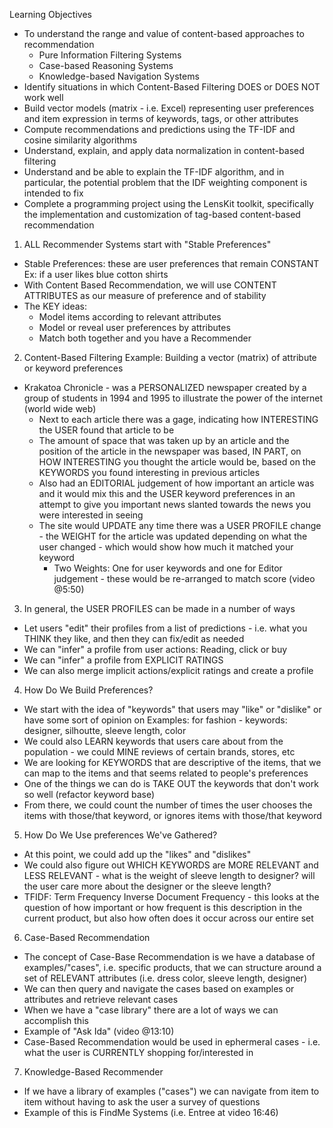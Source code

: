 <!-- Introduction to Content Based Recommenders -->

Learning Objectives 
  - To understand the range and value of content-based approaches to recommendation
    - Pure Information Filtering Systems 
    - Case-based Reasoning Systems 
    - Knowledge-based Navigation Systems 
  - Identify situations in which Content-Based Filtering DOES or DOES NOT work well 
  - Build vector models (matrix - i.e. Excel) representing user preferences and item expression in terms of keywords, tags, or other attributes 
  - Compute recommendations and predictions using the TF-IDF and cosine similarity algorithms 
  - Understand, explain, and apply data normalization in content-based filtering 
  - Understand and be able to explain the TF-IDF algorithm, and in particular, the potential problem that the IDF weighting component is intended to fix 
  - Complete a programming project using the LensKit toolkit, specifically the implementation and customization of tag-based content-based recommendation  

1. ALL Recommender Systems start with "Stable Preferences" 
  - Stable Preferences: these are user preferences that remain CONSTANT 
    Ex: if a user likes blue cotton shirts
  - With Content Based Recommendation, we will use CONTENT ATTRIBUTES as our measure of preference and of stability
  - The KEY ideas:
    - Model items according to relevant attributes 
    - Model or reveal user preferences by attributes 
    - Match both together and you have a Recommender 
    
2. Content-Based Filtering Example: Building a vector (matrix) of attribute or keyword preferences 
  - Krakatoa Chronicle - was a PERSONALIZED newspaper created by a group of students in 1994 and 1995 to illustrate the power of the internet (world wide web) 
    - Next to each article there was a gage, indicating how INTERESTING the USER found that article to be 
    - The amount of space that was taken up by an article and the position of the article in the newspaper was based, IN PART, on HOW INTERESTING you thought the article would be, based on the KEYWORDS you found interesting in previous articles 
    - Also had an EDITORIAL judgement of how important an article was and it would mix this and the USER keyword preferences in an attempt to give you important news slanted towards the news you were interested in seeing 
    - The site would UPDATE any time there was a USER PROFILE change - the WEIGHT for the article was updated depending on what the user changed - which would show how much it matched your keyword 
      - Two Weights: One for user keywords and one for Editor judgement - these would be re-arranged to match score (video @5:50)
      
3. In general, the USER PROFILES can be made in a number of ways 
  - Let users "edit" their profiles from a list of predictions - i.e. what you THINK they like, and then they can fix/edit as needed 
  - We can "infer" a profile from user actions: Reading, click or buy
  - We can "infer" a profile from EXPLICIT RATINGS 
  - We can also merge implicit actions/explicit ratings and create a profile
  
4. How Do We Build Preferences?
  - We start with the idea of "keywords" that users may "like" or "dislike" or have some sort of opinion on 
      Examples: for fashion - keywords: designer, silhoutte, sleeve length, color
  - We could also LEARN keywords that users care about from the population - we could MINE reviews of certain brands, stores, etc
  - We are looking for KEYWORDS that are descriptive of the items, that we can map to the items and that seems related to people's preferences 
  - One of the things we can do is TAKE OUT the keywords that don't work so well (refactor keyword base)
  - From there, we could count the number of times the user chooses the items with those/that keyword, or ignores items with those/that keyword
  
5. How Do We Use preferences We've Gathered?
  - At this point, we could add up the "likes" and "dislikes" 
  - We could also figure out WHICH KEYWORDS are MORE RELEVANT and LESS RELEVANT - what is the weight of sleeve length to designer? will the user care more about the designer or the sleeve length?
  - TFIDF: Term Frequency Inverse Document Frequency - this looks at the question of how important or how frequent is this description in the current product, but also how often does it occur across our entire set
  
6. Case-Based Recommendation
  - The concept of Case-Base Recommendation is we have a database of examples/"cases", i.e. specific products, that we can structure around a set of RELEVANT attributes (i.e. dress color, sleeve length, designer)
  - We can then query and navigate the cases based on examples or attributes and retrieve relevant cases 
  - When we have a "case library" there are a lot of ways we can accomplish this 
  - Example of "Ask Ida" (video @13:10)
  - Case-Based Recommendation would be used in ephermeral cases - i.e. what the user is CURRENTLY shopping for/interested in 
  
7. Knowledge-Based Recommender 
  - If we have a library of examples ("cases") we can navigate from item to item without having to ask the user a survey of questions 
  - Example of this is FindMe Systems (i.e. Entree at video 16:46)


































    